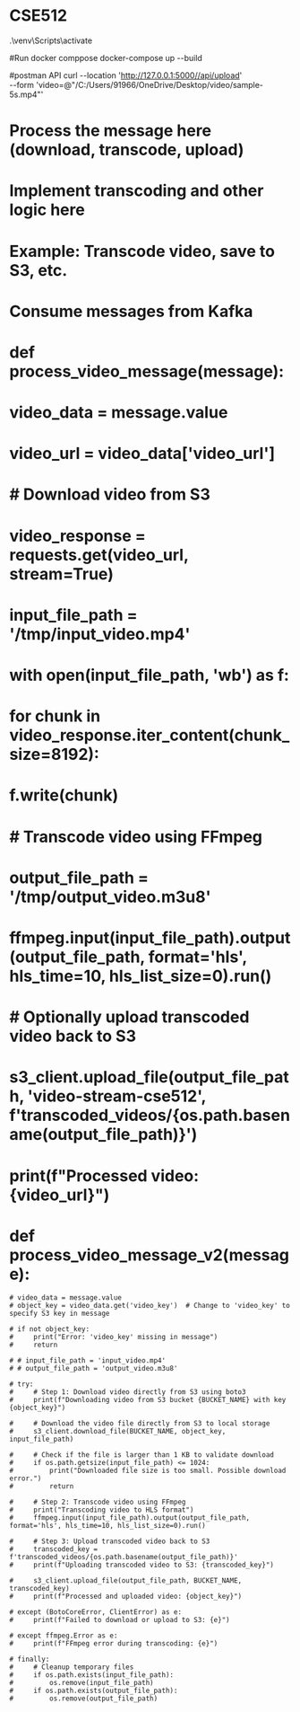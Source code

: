 # CSE512
.\venv\Scripts\activate  

#Run docker comppose
docker-compose up --build

#postman API
curl --location 'http://127.0.0.1:5000//api/upload' \
--form 'video=@"/C:/Users/91966/OneDrive/Desktop/video/sample-5s.mp4"'


# Process the message here (download, transcode, upload)
# Implement transcoding and other logic here
# Example: Transcode video, save to S3, etc.
# Consume messages from Kafka
# def process_video_message(message):
#     video_data = message.value
#     video_url = video_data['video_url']
    
#     # Download video from S3
#     video_response = requests.get(video_url, stream=True)
#     input_file_path = '/tmp/input_video.mp4'
    
#     with open(input_file_path, 'wb') as f:
#         for chunk in video_response.iter_content(chunk_size=8192):
#             f.write(chunk)
    
#     # Transcode video using FFmpeg
#     output_file_path = '/tmp/output_video.m3u8'
#     ffmpeg.input(input_file_path).output(output_file_path, format='hls', hls_time=10, hls_list_size=0).run()

#     # Optionally upload transcoded video back to S3
#     s3_client.upload_file(output_file_path, 'video-stream-cse512', f'transcoded_videos/{os.path.basename(output_file_path)}')

#     print(f"Processed video: {video_url}")

# def process_video_message_v2(message):
    # video_data = message.value
    # object_key = video_data.get('video_key')  # Change to 'video_key' to specify S3 key in message
    
    # if not object_key:
    #     print("Error: 'video_key' missing in message")
    #     return

    # # input_file_path = 'input_video.mp4'
    # # output_file_path = 'output_video.m3u8'
    
    # try:
    #     # Step 1: Download video directly from S3 using boto3
    #     print(f"Downloading video from S3 bucket {BUCKET_NAME} with key {object_key}")
        
    #     # Download the video file directly from S3 to local storage
    #     s3_client.download_file(BUCKET_NAME, object_key, input_file_path)
        
    #     # Check if the file is larger than 1 KB to validate download
    #     if os.path.getsize(input_file_path) <= 1024:
    #         print("Downloaded file size is too small. Possible download error.")
    #         return

    #     # Step 2: Transcode video using FFmpeg
    #     print("Transcoding video to HLS format")
    #     ffmpeg.input(input_file_path).output(output_file_path, format='hls', hls_time=10, hls_list_size=0).run()
        
    #     # Step 3: Upload transcoded video back to S3
    #     transcoded_key = f'transcoded_videos/{os.path.basename(output_file_path)}'
    #     print(f"Uploading transcoded video to S3: {transcoded_key}")
        
    #     s3_client.upload_file(output_file_path, BUCKET_NAME, transcoded_key)
    #     print(f"Processed and uploaded video: {object_key}")
    
    # except (BotoCoreError, ClientError) as e:
    #     print(f"Failed to download or upload to S3: {e}")
    
    # except ffmpeg.Error as e:
    #     print(f"FFmpeg error during transcoding: {e}")
    
    # finally:
    #     # Cleanup temporary files
    #     if os.path.exists(input_file_path):
    #         os.remove(input_file_path)
    #     if os.path.exists(output_file_path):
    #         os.remove(output_file_path)